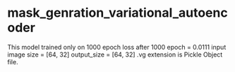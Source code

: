 # mask_genration_variational_autoencoder
This model trained only on 1000 epoch
loss after 1000 epoch = 0.0111
input image size = [64, 32]
output_size = [64, 32]
.vg extension is Pickle Object file.
